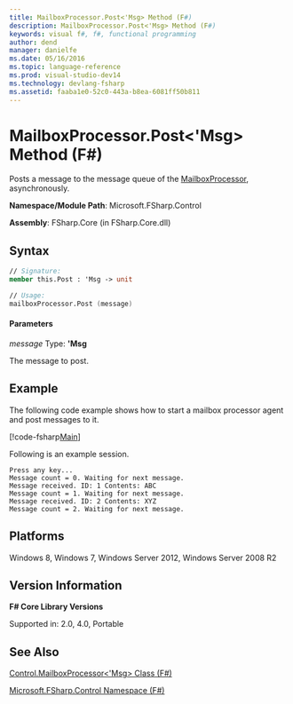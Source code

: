 ```yaml
---
title: MailboxProcessor.Post<'Msg> Method (F#)
description: MailboxProcessor.Post<'Msg> Method (F#)
keywords: visual f#, f#, functional programming
author: dend
manager: danielfe
ms.date: 05/16/2016
ms.topic: language-reference
ms.prod: visual-studio-dev14
ms.technology: devlang-fsharp
ms.assetid: faaba1e0-52c0-443a-b8ea-6081ff50b811 
---
```


# MailboxProcessor.Post<'Msg> Method (F#)

Posts a message to the message queue of the [MailboxProcessor](https://msdn.microsoft.com/library/2052c977-f787-4a0b-b25f-9444e26b5fdf), asynchronously.

**Namespace/Module Path**: Microsoft.FSharp.Control

**Assembly**: FSharp.Core (in FSharp.Core.dll)


## Syntax

```fsharp
// Signature:
member this.Post : 'Msg -> unit

// Usage:
mailboxProcessor.Post (message)
```

#### Parameters
*message*
Type: **'Msg**


The message to post.

## Example

The following code example shows how to start a mailbox processor agent and post messages to it.

[!code-fsharp[Main](~/samples/snippets/fsharp/mailboxprocessor/snippet2.fs)]

Following is an example session.

```
Press any key...
Message count = 0. Waiting for next message.
Message received. ID: 1 Contents: ABC
Message count = 1. Waiting for next message.
Message received. ID: 2 Contents: XYZ
Message count = 2. Waiting for next message.
```

## Platforms
Windows 8, Windows 7, Windows Server 2012, Windows Server 2008 R2

## Version Information
**F# Core Library Versions**

Supported in: 2.0, 4.0, Portable

## See Also
[Control.MailboxProcessor&#60;'Msg&#62; Class &#40;F&#35;&#41;](Control.MailboxProcessor%5B%27Msg%5D-Class-%5BFSharp%5D.md)

[Microsoft.FSharp.Control Namespace &#40;F&#35;&#41;](Microsoft.FSharp.Control-Namespace-%5BFSharp%5D.md)